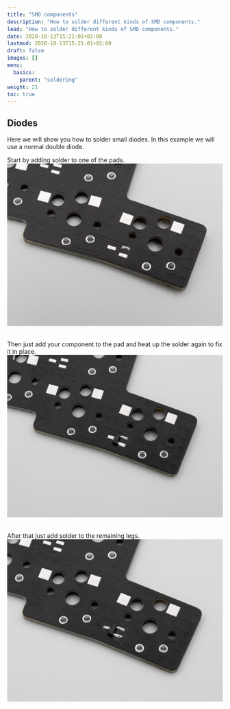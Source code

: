 ```yaml
---
title: "SMD components"
description: "How to solder different kinds of SMD components."
lead: "How to solder different kinds of SMD components."
date: 2020-10-13T15:21:01+02:00
lastmod: 2020-10-13T15:21:01+02:00
draft: false
images: []
menu:
  basics:
    parent: "soldering"
weight: 21
toc: true
---
```


## Diodes

Here we will show you how to solder small diodes. In this example we will use a normal double diode.

Start by adding solder to one of the pads.
![diodes-1](diodes-1.jpg)

<br>Then just add your component to the pad and heat up the solder again to fix it in place.
![diodes-2](diodes-2.jpg)

<br>After that just add solder to the remaining legs.
![diodes-3](diodes-3.jpg)